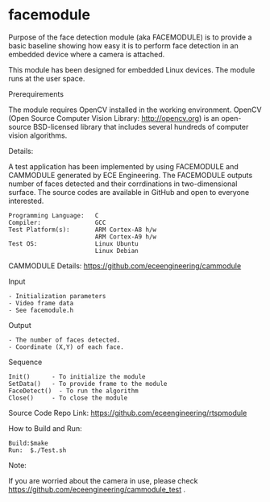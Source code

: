 # facemodule
Purpose of the face detection module (aka FACEMODULE) is to provide a basic baseline showing how easy it is to perform face detection in an embedded device where a camera is attached.

This module has been designed for embedded Linux devices. The module runs at the user space.

Prerequirements

The module requires OpenCV installed in the working environment. OpenCV (Open Source Computer Vision Library: http://opencv.org) is an open-source BSD-licensed library that includes several hundreds of computer vision algorithms. 

Details:

A test application has been implemented by using FACEMODULE and CAMMODULE generated by ECE Engineering. The FACEMODULE outputs number of faces detected and their corrdinations in two-dimensional surface. The source codes are available in GitHub and open to everyone interested.

    Programming Language:   C
    Compiler:               GCC
    Test Platform(s):       ARM Cortex-A8 h/w
                            ARM Cortex-A9 h/w
    Test OS:                Linux Ubuntu
                            Linux Debian

  CAMMODULE Details: https://github.com/eceengineering/cammodule
  
  Input
  
    - Initialization parameters
    - Video frame data
    - See facemodule.h
    
  Output
  
    - The number of faces detected.
    - Coordinate (X,Y) of each face.
    
  Sequence
  
    Init()      - To initialize the module 
    SetData()   - To provide frame to the module
    FaceDetect()  - To run the algorithm
    Close()     - To close the module	
  
  Source Code Repo Link: https://github.com/eceengineering/rtspmodule

  How to Build and Run:
  
    Build:$make
    Run:  $./Test.sh
    
  Note:
  
  If you are worried about the camera in use, please check https://github.com/eceengineering/cammodule_test .
